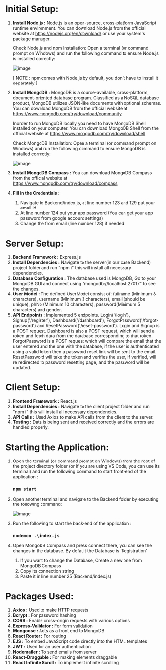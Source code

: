 # Initial Setup:

1. **Install Node.js :** Node.js is an open-source, cross-platform JavaScript runtime environment. You can download Node.js from the official website at https://nodejs.org/en/download/ or use your system's package manager.

   Check Node.js and npm Installation:
   Open a terminal (or command prompt on Windows) and run the following command to ensure Node.js is installed correctly:

   ![image](https://github.com/praveen-riseslabs/fullstack-harikrishna/assets/105783562/ba324b0b-4d47-464a-a6e5-5cdd8b98bcc3)

   [ NOTE : npm comes with Node.js by default, you don't have to install it separately ]

2. **Install MongoDB :** MongoDB is a source-available, cross-platform, document-oriented database program. Classified as a NoSQL database product, MongoDB utilizes JSON-like documents with optional schemas. You can download MongoDB from the official website at https://www.mongodb.com/try/download/community

   Inorder to run MongoDB locally you need to have MongoDB Shell installed on your computer. You can download MongoDB Shell from the official website at https://www.mongodb.com/try/download/shell

   Check MongoDB Installation:
   Open a terminal (or command prompt on Windows) and run the following command to ensure MongoDB is installed correctly:

   ![image](https://github.com/praveen-riseslabs/fullstack-harikrishna/assets/105783562/e4cf4fc1-60d8-43c9-9e09-9039430b25fe)

3. **Install MongoDB Compass :** You can download MongoDB Compass from the official website at https://www.mongodb.com/try/download/compass

   
5. **Fill in the Credentials :**

   1. Navigate to Backend/index.js, at line number 123 and 129 put your email id.
   2. At line number 124 put your app password (You can get your app password from google account settings)
   3. Change the from email (line number 128) if needed


# Server Setup:

1. **Backend Framework :** Express.js
2. **Install Dependencies :** Navigate to the server(in our case Backend) project folder and run "npm i" this will install all necessary dependencies.
3. **Database Configuration :** The database used is MongoDB, Go to your MongoDB GUI and connect using "mongodb://localhost:27017" to see the changes.
4. **User Model :** The defined UserModel consist of: fullname (Minimum 3 characters), username (Minimum 3 characters), email (should be unique), phNo (Minimum 10 characters), password(Minimum 5 characters) and gender.
5. **API Endpoints :** Implemented 5 endpoints. Login('/login'), Signup('/register'), Dashboard('/dashboard'), ForgotPassword('/forgot-password') and ResetPassword('/reset-password'). Login and Signup is a POST request. Dashboard is also a POST request, which will send a token and fetch data from the database corresponding to that token. ForgotPassword is a POST request which will compare the email that the user entered and the one with the database, if the user is authenticated using a valid token then a password reset link will be sent to the email. ResetPassword will take the token and verifies the user, if verified, will re redirected to password resetting page, and the password will be updated.

# Client Setup:

1. **Frontend Framework :** React.js
2. **Install Dependencies :** Navigate to the client project folder and run "npm i" this will install all necessary dependencies.
3. **API Calls :** Used Axios to make API calls from the client to the server.
4. **Testing :** Data is being sent and received correctly and the errors are handled properly.

# Starting the Application:

1. Open the terminal (or command prompt on Windows) from the root of the project directory folder (or if you are using VS Code, you can use its terminal) and run the following command to start front-end of the application :
   ### `npm start`
3. Open another terminal and navigate to the Backend folder by executing the following command:
   
   ![image](https://github.com/praveen-riseslabs/fullstack-harikrishna/assets/105783562/91c0e2df-5d5c-4cd6-96dc-c672264a514c)

4. Run the following to start the back-end of the application :
   ### `nodemon .\index.js`
6. Open MongoDB Compass and press connect there, you can see the changes in the database. By default the Database is 'Registration'

   1. If you want to change the Database, Create a new one from MongoDB Compass
   2. Copy its connection string
   3. Paste it in line number 25 (Backend/index.js)

# Packages Used:

1. **Axios :** Used to make HTTP requests
2. **Bcrypt :** For password hashing
3. **CORS :** Enable cross-origin requests with various options
5. **Express-Validator :** For form validation
6. **Mongoose :** Acts as a front end to MongoDB
7. **React Router :** For routing
8. **EJS :** To embed JavaScript code directly into the HTML templates
9. **JWT :** Used for an user authentication
10. **Nodemailer :** To send emails from server
11. **React-Draggable :** For making elements draggable
12. **React Infinite Scroll :** To implement infinite scrolling